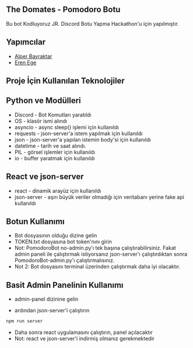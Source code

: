 
## The Domates - Pomodoro Botu

Bu bot Kodluyoruz JR. Discord Botu Yapma Hackathon'u için yapılmıştır.




## Yapımcılar

- [Alper Bayraktar](https://www.github.com/AlperBayraktar)
- [Eren Ege](https://www.github.com/CipioMi)
## Proje İçin Kullanılan Teknolojiler


## Python ve Modülleri
- Discord  - Bot Komutları yaratıldı
- OS       - klasör ismi alındı
- asyncio  - async sleep() işlemi için kullanıldı
- requests - json-server'a istem yapılmak için kullanıldı
- json     - json-server'a yapılan istemin body'si için kullanıldı
- datetime - tarih ve saat alındı.
- PIL      - görsel işlemler için kullanıldı
- io       - buffer yaratmak için kullanıldı

## React ve json-server
- react - dinamik arayüz için kullanıldı
- json-server - aşırı büyük veriler olmadığı için veritabanı yerine fake api kullanıldı

## Botun Kullanımı

- Bot dosyasının olduğu dizine gelin
- TOKEN.txt dosyasına bot token'nını girin
- Not: PomodoroBot no-admin.py'ı tek başına çalıştırabilirsiniz. Fakat admin paneli ile çalıştırmak istiyorsanız json-server'ı çalıştırdıktan sonra PomodoroBot-admin.py'ı çalıştırmalısınız.
- Not 2: Bot dosyasını terminal üzerinden çalıştırmak daha iyi olacaktır.

## Basit Admin Panelinin Kullanımı

- admin-panel dizinine gelin

- ardından json-server'i çalıştırın

```bash
npm run server
```

- Daha sonra react uygulamasını çalıştırın, panel açılacaktır
- Not: react ve json-server'i indirmiş olmanız gerekmektedir
